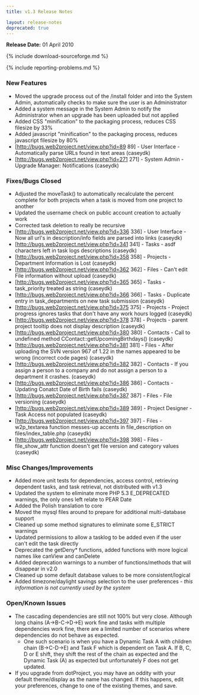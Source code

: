 ```yaml
---
title: v1.3 Release Notes

layout: release-notes
deprecated: true
---
```


**Release Date:** 01 April 2010

{% include download-sourceforge.md %}

{% include reporting-problems.md %}

### New Features

* Moved the upgrade process out of the /install folder and into the System Admin, automatically checks to make sure the user is an Administrator
* Added a system message in the System Admin to notify the Administrator when an upgrade has been uploaded but not applied
* Added CSS "minification" to the packaging process, reduces CSS filesize by 33%
* Added javascript "minification" to the packaging process, reduces javascript filesize by 80%
* [http://bugs.web2project.net/view.php?id=89 89] - User Interface - Automatically parse URLs found in text areas (caseydk)
* [http://bugs.web2project.net/view.php?id=271 271] - System Admin - Upgrade Manager: Notifications (caseydk)

### Fixes/Bugs Closed

* Adjusted the moveTask() to automatically recalculate the percent complete for both projects when a task is moved from one project to another
* Updated the username check on public account creation to actually work
* Corrected task deletion to really be recursive
* [http://bugs.web2project.net/view.php?id=336 336] - User Interface - Now all url's in description/info fields are parsed into links (caseydk)
* [http://bugs.web2project.net/view.php?id=341 341] - Tasks - asdf characters left in task logs descriptions (caseydk)
* [http://bugs.web2project.net/view.php?id=358 358] - Projects - Department Information is Lost (caseydk)
* [http://bugs.web2project.net/view.php?id=362 362] - Files - Can't edit File information without upload (caseydk)
* [http://bugs.web2project.net/view.php?id=365 365] - Tasks - task_priority treated as string (caseydk)
* [http://bugs.web2project.net/view.php?id=366 366] - Tasks - Duplicate entry in task_departments on new task submission (caseydk)
* [http://bugs.web2project.net/view.php?id=375 375] - Projects - Project progress ignores tasks that don't have any work hours logged (caseydk)
* [http://bugs.web2project.net/view.php?id=378 378] - Projects - parent project tooltip does not display description (caseydk)
* [http://bugs.web2project.net/view.php?id=380 380] - Contacts - Call to undefined method CContact::getUpcomingBirthdays() (caseydk)
* [http://bugs.web2project.net/view.php?id=381 381] - Files - After uploading the SVN version 967 of 1.22 in the names appeared to be wrong (incorrect code pages) (caseydk)
* [http://bugs.web2project.net/view.php?id=382 382] - Contacts - If you assign a person to a company and do not assign a person to a department it crashes. (caseydk)
* [http://bugs.web2project.net/view.php?id=386 386] - Contacts - Updating Conatct Date of Birth fails (caseydk)
* [http://bugs.web2project.net/view.php?id=387 387] - Files - File versioning (caseydk)
* [http://bugs.web2project.net/view.php?id=389 389] - Project Designer - Task Access not populated (caseydk)
* [http://bugs.web2project.net/view.php?id=397 397] - Files - w2p_textarea function messes-up accents in file_description on files/index_table.php (caseydk)
* [http://bugs.web2project.net/view.php?id=398 398] - Files - file_show_attr function doesn't get file version and category values (caseydk)

### Misc Changes/Improvements

* Added more unit tests for dependencies, access control, retrieving dependent tasks, and task retrieval, not distributed with v1.3
* Updated the system to eliminate more PHP 5.3 E_DEPRECATED warnings, the only ones left relate to PEAR Date
* Added the Polish translation to core
* Moved the mysql files around to prepare for additional multi-database support
* Cleaned up some method signatures to eliminate some E_STRICT warnings
* Updated permissions to allow a tasklog to be added even if the user can't edit the task directly
* Deprecated the getDeny* functions, added functions with more logical names like canView and canDelete
* Added deprecation warnings to a number of functions/methods that will disappear in v2.0
* Cleaned up some default database values to be more consistent/logical
* Added timezone/daylight savings selection to the user preferences - *this information is not currently used by the system*

### Open/Known Issues

* The cascading dependencies are still not 100% but very close.  Although long chains (A->B-C->D->E) work fine and tasks with multiple dependencies work fine, there are a limited number of scenarios where dependencies do not behave as expected.
  * One such scenario is when you have a Dynamic Task A with children chain (B->C-D->E) and Task F which is dependent on Task A.  If B, C, D or E shift, they shift the rest of the chain as expected and the Dynamic Task (A) as expected but unfortunately F does not get updated.
* If you upgrade from dotProject, you may have an oddity with your default theme/display as the name has changed.  If this happens, edit your preferences, change to one of the existing themes, and save.